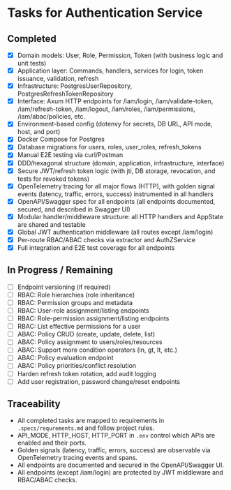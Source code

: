 # Tasks for Authentication Service

## Completed
- [x] Domain models: User, Role, Permission, Token (with business logic and unit tests)
- [x] Application layer: Commands, handlers, services for login, token issuance, validation, refresh
- [x] Infrastructure: PostgresUserRepository, PostgresRefreshTokenRepository
- [x] Interface: Axum HTTP endpoints for /iam/login, /iam/validate-token, /iam/refresh-token, /iam/logout, /iam/roles, /iam/permissions, /iam/abac/policies, etc.
- [x] Environment-based config (dotenvy for secrets, DB URL, API mode, host, and port)
- [x] Docker Compose for Postgres
- [x] Database migrations for users, roles, user_roles, refresh_tokens
- [x] Manual E2E testing via curl/Postman
- [x] DDD/hexagonal structure (domain, application, infrastructure, interface)
- [x] Secure JWT/refresh token logic (with jti, DB storage, revocation, and tests for revoked tokens)
- [x] OpenTelemetry tracing for all major flows (HTTP), with golden signal events (latency, traffic, errors, success) instrumented in all handlers
- [x] OpenAPI/Swagger spec for all endpoints (all endpoints documented, secured, and described in Swagger UI)
- [x] Modular handler/middleware structure: all HTTP handlers and AppState are shared and testable
- [x] Global JWT authentication middleware (all routes except /iam/login)
- [x] Per-route RBAC/ABAC checks via extractor and AuthZService
- [x] Full integration and E2E test coverage for all endpoints

## In Progress / Remaining
- [ ] Endpoint versioning (if required)
- [ ] RBAC: Role hierarchies (role inheritance)
- [ ] RBAC: Permission groups and metadata
- [ ] RBAC: User-role assignment/listing endpoints
- [ ] RBAC: Role-permission assignment/listing endpoints
- [ ] RBAC: List effective permissions for a user
- [ ] ABAC: Policy CRUD (create, update, delete, list)
- [ ] ABAC: Policy assignment to users/roles/resources
- [ ] ABAC: Support more condition operators (in, gt, lt, etc.)
- [ ] ABAC: Policy evaluation endpoint
- [ ] ABAC: Policy priorities/conflict resolution
- [ ] Harden refresh token rotation, add audit logging
- [ ] Add user registration, password change/reset endpoints

## Traceability
- All completed tasks are mapped to requirements in `.specs/requrements.md` and follow project rules. 
- API_MODE, HTTP_HOST, HTTP_PORT in `.env` control which APIs are enabled and their ports.
- Golden signals (latency, traffic, errors, success) are observable via OpenTelemetry tracing events and spans. 
- All endpoints are documented and secured in the OpenAPI/Swagger UI. 
- All endpoints (except /iam/login) are protected by JWT middleware and RBAC/ABAC checks. 
